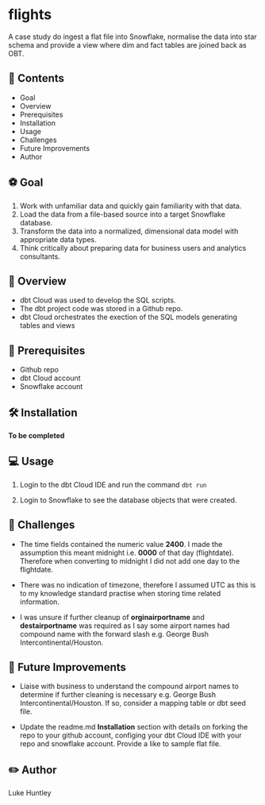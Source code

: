 # flights
A case study do ingest a flat file into Snowflake, normalise the data into star schema and provide a view where dim and fact tables are joined back as OBT.

## :file_folder: Contents
-   Goal
-   Overview
-   Prerequisites
-   Installation
-   Usage
-   Challenges
-   Future Improvements
-   Author

## :soccer: Goal
1. Work with unfamiliar data and quickly gain familiarity with that data.
2. Load the data from a file-based source into a target Snowflake database. 
3. Transform the data into a normalized, dimensional data model with appropriate data types.
4. Think critically about preparing data for business users and analytics consultants.

## :rocket: Overview
-   dbt Cloud was used to develop the SQL scripts.
-   The dbt project code was stored in a Github repo.
-   dbt Cloud orchestrates the exection of the SQL models generating tables and views

## :memo: Prerequisites
-   Github repo
-   dbt Cloud account
-   Snowflake account

## :hammer_and_wrench: Installation

**To be completed**

## :computer: Usage 
1.  Login to the dbt Cloud IDE and run the command `dbt run`

2.  Login to Snowflake to see the database objects that were created.

## :muscle: Challenges
-   The time fields contained the numeric value **2400**. I made the assumption this meant midnight i.e. **0000** of that day (flightdate). Therefore when converting to midnight I did not add one day to the flightdate.

-   There was no indication of timezone, therefore I assumed UTC as this is to my knowledge standard practise when storing time related information.

-   I was unsure if further cleanup of **orginairportname** and **destairportname** was required as I say some airport names had compound name with the forward slash e.g. George Bush Intercontinental/Houston.

## :crystal_ball: Future Improvements
-   Liaise with business to understand the compound airport names to determine if further cleaning is necessary e.g. George Bush Intercontinental/Houston. If so, consider a mapping table or dbt seed file.

-   Update the readme.md **Installation** section with details on forking the repo to your github account, configing your dbt Cloud IDE with your repo and snowflake account. Provide a like to sample flat file.

## :pencil2: Author
Luke Huntley

